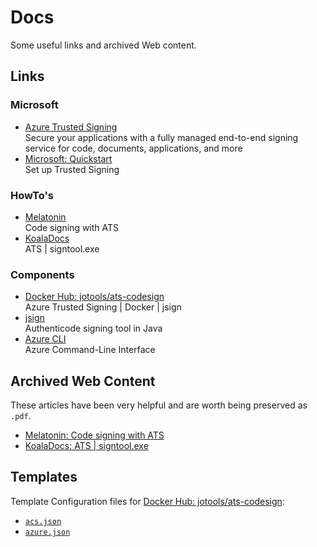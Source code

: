 # Docs

Some useful links and archived Web content.

## Links

### Microsoft

- [Azure Trusted Signing](https://azure.microsoft.com/en-us/products/trusted-signing)  
  Secure your applications with a fully managed end-to-end signing service for code, documents, applications, and more
- [Microsoft: Quickstart](https://learn.microsoft.com/en-us/azure/trusted-signing/quickstart)  
  Set up Trusted Signing


### HowTo's
- [Melatonin](https://melatonin.dev/blog/code-signing-on-windows-with-azure-trusted-signing/)  
  Code signing with ATS
- [KoalaDocs](https://github.com/koaladsp/KoalaDocs/blob/master/azure-code-signing-for-plugin-developers.md#232-preparing-signtoolexe)  
  ATS | signtool.exe


### Components
- [Docker Hub: jotools/ats-codesign](https://hub.docker.com/r/jotools/ats-codesign)  
  Azure Trusted Signing | Docker | jsign
- [jsign](https://github.com/ebourg/jsign)  
  Authenticode signing tool in Java
- [Azure CLI](https://learn.microsoft.com/en-us/cli/azure/)  
  Azure Command-Line Interface


## Archived Web Content

These articles have been very helpful and are worth being preserved as `.pdf`.

- [Melatonin: Code signing with ATS](./01_Melatonin-Dev_AzureTrustedSigning.pdf)
- [KoalaDocs: ATS | signtool.exe](./02_KoalaDocs_Signtool.pdf)

## Templates

Template Configuration files for [Docker Hub: jotools/ats-codesign](https://hub.docker.com/r/jotools/ats-codesign):
- [`acs.json`](./acs.json)
- [`azure.json`](./azure.json)
